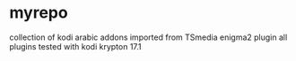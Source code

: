 # myrepo
collection of kodi arabic addons imported from TSmedia enigma2 plugin
all plugins tested with kodi krypton 17.1


